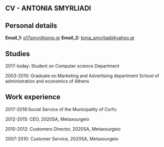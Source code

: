 ## CV - ANTONIA SMYRLIADI

## Personal details
**Email_1:** p17smyr@ionio.gr
**Email_2:** tonia_smyrliadi@yahoo.gr

## Studies
2017-today: Student on Computer science Department

2003-2010: Graduate on Μarketing and Αdvertising department
School of administration and economics of Athens


## Work experience
2017-2018:Social Service of the Municipality of Corfu

2012-2015: CEO, 2020SA, Metaxourgeio

2010-2012: Customers Director, 2020SA, Metaxourgeio

2007-2010: Customer Service, 2020SA, Metaxourgeio


